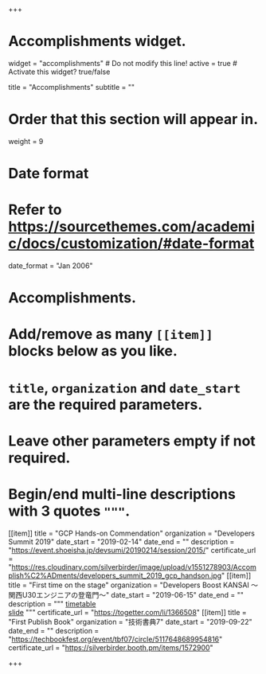 +++
# Accomplishments widget.
widget = "accomplishments"  # Do not modify this line!
active = true  # Activate this widget? true/false

title = "Accomplish&shy;ments"
subtitle = ""

# Order that this section will appear in.
weight = 9

# Date format
#   Refer to https://sourcethemes.com/academic/docs/customization/#date-format
date_format = "Jan 2006"

# Accomplishments.
#   Add/remove as many `[[item]]` blocks below as you like.
#   `title`, `organization` and `date_start` are the required parameters.
#   Leave other parameters empty if not required.
#   Begin/end multi-line descriptions with 3 quotes `"""`.

[[item]]
  title = "GCP Hands-on Commendation"
  organization = "Developers Summit 2019"
  date_start = "2019-02-14"
  date_end = ""
  description = "https://event.shoeisha.jp/devsumi/20190214/session/2015/"
  certificate_url = "https://res.cloudinary.com/silverbirder/image/upload/v1551278903/Accomplish%C2%ADments/developers_summit_2019_gcp_handson.jpg"
[[item]]
  title = "First time on the stage"
  organization = "Developers Boost KANSAI ～関西U30エンジニアの登竜門～"
  date_start = "2019-06-15"
  date_end = ""
  description = """
  [timetable](https://event.shoeisha.jp/devboost/20190615/timetable#tt1810) <br>
  [slide](https://www.slideshare.net/monotaro-itd-pr/ss-150331504)
  """
  certificate_url = "https://togetter.com/li/1366508"
[[item]]
  title = "First Publish Book"
  organization = "技術書典7"
  date_start = "2019-09-22"
  date_end = ""
  description = "https://techbookfest.org/event/tbf07/circle/5117648689954816"
  certificate_url = "https://silverbirder.booth.pm/items/1572900"

+++

